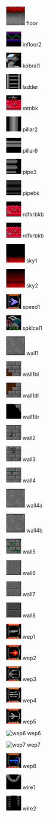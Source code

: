 ![floor](https://github.com/jedi58/gakido/blob/master/assets/gfx/floor.png)
floor

![infloor2](https://github.com/jedi58/gakido/blob/master/assets/gfx/infloor2.png)
infloor2

![kobral1](https://github.com/jedi58/gakido/blob/master/assets/gfx/kobral1.png)
kobral1

![ladder](https://github.com/jedi58/gakido/blob/master/assets/gfx/ladder.png)
ladder

![mtnbk](https://github.com/jedi58/gakido/blob/master/assets/gfx/mtnbk.png)
mtnbk

![pillar2](https://github.com/jedi58/gakido/blob/master/assets/gfx/pillar2.png)
pillar2

![pillar6](https://github.com/jedi58/gakido/blob/master/assets/gfx/pillar6.png)
pillar6

![pipe3](https://github.com/jedi58/gakido/blob/master/assets/gfx/pipe3.png)
pipe3

![pipebk](https://github.com/jedi58/gakido/blob/master/assets/gfx/pipebk.png)
pipebk

![rdfkrbkb](https://github.com/jedi58/gakido/blob/master/assets/gfx/rdfkrbkb.png)
rdfkrbkb

![rdflrb1b](https://github.com/jedi58/gakido/blob/master/assets/gfx/rdfkrbkb.png)
rdfkrbkb

![sky1](https://github.com/jedi58/gakido/blob/master/assets/gfx/sky1.png)
sky1

![sky2](https://github.com/jedi58/gakido/blob/master/assets/gfx/sky2.png)
sky2

![speed1](https://github.com/jedi58/gakido/blob/master/assets/gfx/speed1.png)
speed1

![spklcel1](https://github.com/jedi58/gakido/blob/master/assets/gfx/spklcel1.png)
spklcel1

![wall1](https://github.com/jedi58/gakido/blob/master/assets/gfx/wall1.png)
wall1

![wall1bl](https://github.com/jedi58/gakido/blob/master/assets/gfx/wall1bl.png)
wall1bl

![wall1itl](https://github.com/jedi58/gakido/blob/master/assets/gfx/wall1itl.png)
wall1itl

![wall1itr](https://github.com/jedi58/gakido/blob/master/assets/gfx/wall1itr.png)
wall1itr

![wall2](https://github.com/jedi58/gakido/blob/master/assets/gfx/wall2.png)
wall2

![wall3](https://github.com/jedi58/gakido/blob/master/assets/gfx/wall3.png)
wall3

![wall4](https://github.com/jedi58/gakido/blob/master/assets/gfx/wall4.png)
wall4

![wall4a](https://github.com/jedi58/gakido/blob/master/assets/gfx/wall4a.png)
wall4a

![wall4b](https://github.com/jedi58/gakido/blob/master/assets/gfx/wall4b.png)
wall4b

![wall5](https://github.com/jedi58/gakido/blob/master/assets/gfx/wall5.png)
wall5

![wall6](https://github.com/jedi58/gakido/blob/master/assets/gfx/wall6.png)
wall6

![wall7](https://github.com/jedi58/gakido/blob/master/assets/gfx/wall7.png)
wall7

![wall8](https://github.com/jedi58/gakido/blob/master/assets/gfx/wall8.png)
wall8

![wep1](https://github.com/jedi58/gakido/blob/master/assets/gfx/wep1.png)
wep1

![wep2](https://github.com/jedi58/gakido/blob/master/assets/gfx/wep2.png)
wep2

![wep3](https://github.com/jedi58/gakido/blob/master/assets/gfx/wep3.png)
wep3

![wep4](https://github.com/jedi58/gakido/blob/master/assets/gfx/wep4.png)
wep4

![wep5](https://github.com/jedi58/gakido/blob/master/assets/gfx/wep5.png)
wep5

![wep6](https://github.com/jedi58/gakido/blob/master/assets/gfx/wep6.png)
wep6

![wep7](https://github.com/jedi58/gakido/blob/master/assets/gfx/wep7.png)
wep7

![wep8](https://github.com/jedi58/gakido/blob/master/assets/gfx/wep8.png)
wep8

![wire1](https://github.com/jedi58/gakido/blob/master/assets/gfx/wire1.png)
wire1

![wire2](https://github.com/jedi58/gakido/blob/master/assets/gfx/wire2.png)
wire2
